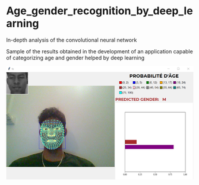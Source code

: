 # Age_gender_recognition_by_deep_learning
In-depth analysis of the convolutional neural network

Sample of the results obtained in the development of an application capable of categorizing age and gender helped by deep learning

![Result](Img/Probabilidad.png)
